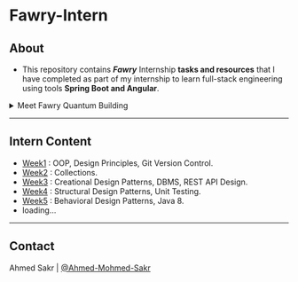 # Fawry-Intern

## About
- This repository contains _**Fawry**_ Internship **tasks and resources** that I have completed as part of my internship to learn full-stack engineering using tools **Spring Boot and Angular**.
<details>
    <summary> Meet Fawry Quantum Building </summary>
    <img style=" margin: 5px 20px; max-height:500px; width:100%; max-width: 800px;"  alt="Fawry building" src="https://lh3.googleusercontent.com/p/AF1QipMNGQKQ4Ah3BTSDVbSdeqqe0U6shJzJM_KNi483=s680-w680-h510">
</details>

----

## Intern Content

- [Week1](src/main/java/org/tasks/week1) : OOP, Design Principles, Git Version Control.
- [Week2](src/main/java/org/tasks/week2) : Collections.
- [Week3](src/main/java/org/tasks/week3) : Creational Design Patterns, DBMS, REST API Design.
- [Week4](src/main/java/org/tasks/week4) : Structural Design Patterns, Unit Testing.
- [Week5](src/main/java/org/tasks/week5) : Behavioral Design Patterns, Java 8.
- loading...
----

## Contact
Ahmed Sakr | [@Ahmed-Mohmed-Sakr](https://github.com/Ahmed-Mohmed-Sakr)